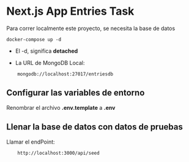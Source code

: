 # Next.js App Entries Task
Para correr localmente este proyecto, se necesita la base de datos
```
docker-compose up -d
```

* El -d, significa __detached__

* La URL de MongoDB Local: 
```
    mongodb://localhost:27017/entriesdb
```

## Configurar las variables de entorno
Renombrar el archivo __.env.template__ a __.env__

## Llenar la base de datos con datos de pruebas
Llamar el endPoint: 
```
    http://localhost:3000/api/seed
```